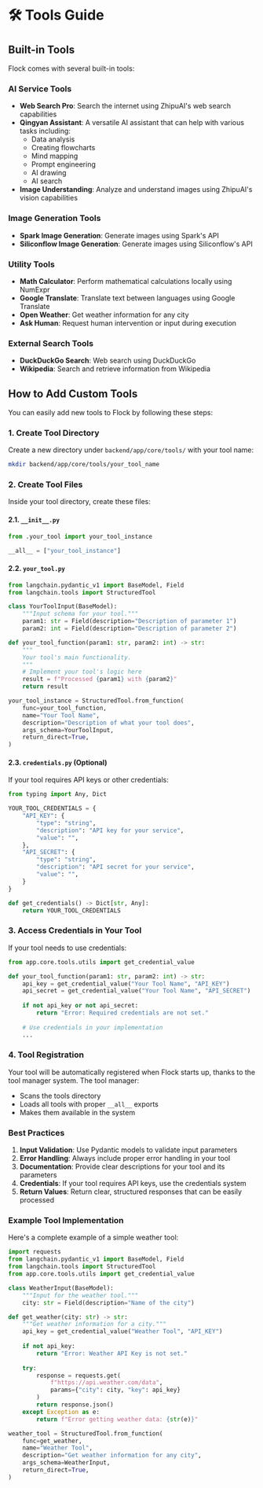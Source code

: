 # 🛠️ Tools Guide

## Built-in Tools

Flock comes with several built-in tools:

### AI Service Tools
- **Web Search Pro**: Search the internet using ZhipuAI's web search capabilities
- **Qingyan Assistant**: A versatile AI assistant that can help with various tasks including:
  - Data analysis
  - Creating flowcharts
  - Mind mapping
  - Prompt engineering
  - AI drawing
  - AI search
- **Image Understanding**: Analyze and understand images using ZhipuAI's vision capabilities

### Image Generation Tools
- **Spark Image Generation**: Generate images using Spark's API
- **Siliconflow Image Generation**: Generate images using Siliconflow's API

### Utility Tools
- **Math Calculator**: Perform mathematical calculations locally using NumExpr
- **Google Translate**: Translate text between languages using Google Translate
- **Open Weather**: Get weather information for any city
- **Ask Human**: Request human intervention or input during execution

### External Search Tools
- **DuckDuckGo Search**: Web search using DuckDuckGo
- **Wikipedia**: Search and retrieve information from Wikipedia

## How to Add Custom Tools

You can easily add new tools to Flock by following these steps:

### 1. Create Tool Directory

Create a new directory under `backend/app/core/tools/` with your tool name:

```bash
mkdir backend/app/core/tools/your_tool_name
```

### 2. Create Tool Files

Inside your tool directory, create these files:

#### 2.1. `__init__.py`
```python
from .your_tool import your_tool_instance

__all__ = ["your_tool_instance"]
```

#### 2.2. `your_tool.py`
```python
from langchain.pydantic_v1 import BaseModel, Field
from langchain.tools import StructuredTool

class YourToolInput(BaseModel):
    """Input schema for your tool."""
    param1: str = Field(description="Description of parameter 1")
    param2: int = Field(description="Description of parameter 2")

def your_tool_function(param1: str, param2: int) -> str:
    """
    Your tool's main functionality.
    """
    # Implement your tool's logic here
    result = f"Processed {param1} with {param2}"
    return result

your_tool_instance = StructuredTool.from_function(
    func=your_tool_function,
    name="Your Tool Name",
    description="Description of what your tool does",
    args_schema=YourToolInput,
    return_direct=True,
)
```

#### 2.3. `credentials.py` (Optional)
If your tool requires API keys or other credentials:

```python
from typing import Any, Dict

YOUR_TOOL_CREDENTIALS = {
    "API_KEY": {
        "type": "string",
        "description": "API key for your service",
        "value": "",
    },
    "API_SECRET": {
        "type": "string",
        "description": "API secret for your service",
        "value": "",
    }
}

def get_credentials() -> Dict[str, Any]:
    return YOUR_TOOL_CREDENTIALS
```

### 3. Access Credentials in Your Tool

If your tool needs to use credentials:

```python
from app.core.tools.utils import get_credential_value

def your_tool_function(param1: str, param2: int) -> str:
    api_key = get_credential_value("Your Tool Name", "API_KEY")
    api_secret = get_credential_value("Your Tool Name", "API_SECRET")
    
    if not api_key or not api_secret:
        return "Error: Required credentials are not set."
        
    # Use credentials in your implementation
    ...
```

### 4. Tool Registration

Your tool will be automatically registered when Flock starts up, thanks to the tool manager system. The tool manager:
- Scans the tools directory
- Loads all tools with proper `__all__` exports
- Makes them available in the system

### Best Practices

1. **Input Validation**: Use Pydantic models to validate input parameters
2. **Error Handling**: Always include proper error handling in your tool
3. **Documentation**: Provide clear descriptions for your tool and its parameters
4. **Credentials**: If your tool requires API keys, use the credentials system
5. **Return Values**: Return clear, structured responses that can be easily processed

### Example Tool Implementation

Here's a complete example of a simple weather tool:

```python
import requests
from langchain.pydantic_v1 import BaseModel, Field
from langchain.tools import StructuredTool
from app.core.tools.utils import get_credential_value

class WeatherInput(BaseModel):
    """Input for the weather tool."""
    city: str = Field(description="Name of the city")

def get_weather(city: str) -> str:
    """Get weather information for a city."""
    api_key = get_credential_value("Weather Tool", "API_KEY")
    
    if not api_key:
        return "Error: Weather API Key is not set."
        
    try:
        response = requests.get(
            f"https://api.weather.com/data",
            params={"city": city, "key": api_key}
        )
        return response.json()
    except Exception as e:
        return f"Error getting weather data: {str(e)}"

weather_tool = StructuredTool.from_function(
    func=get_weather,
    name="Weather Tool",
    description="Get weather information for any city",
    args_schema=WeatherInput,
    return_direct=True,
) 